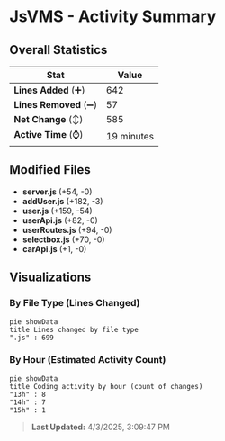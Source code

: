 # JsVMS - Activity Summary 

## Overall Statistics

| Stat                   | Value                                                             |
| ---------------------- | ----------------------------------------------------------------- |
| **Lines Added** (➕)   | 642                                          |
| **Lines Removed** (➖) | 57                                        |
| **Net Change** (↕)    | 585                |
| **Active Time** (⌚)   | 19 minutes |


## Modified Files
- **server.js** (+54, -0)
- **addUser.js** (+182, -3)
- **user.js** (+159, -54)
- **userApi.js** (+82, -0)
- **userRoutes.js** (+94, -0)
- **selectbox.js** (+70, -0)
- **carApi.js** (+1, -0)

## Visualizations

### By File Type (Lines Changed)

```mermaid
pie showData
title Lines changed by file type
".js" : 699
```

### By Hour (Estimated Activity Count)

```mermaid
pie showData
title Coding activity by hour (count of changes)
"13h" : 8
"14h" : 7
"15h" : 1
```


> **Last Updated:** 4/3/2025, 3:09:47 PM